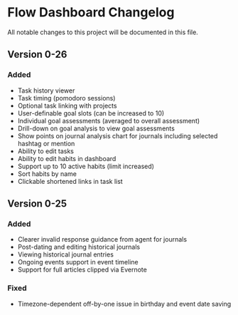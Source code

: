 # Flow Dashboard Changelog

All notable changes to this project will be documented in this file.

## Version 0-26

### Added

* Task history viewer
* Task timing (pomodoro sessions)
* Optional task linking with projects
* User-definable goal slots (can be increased to 10)
* Individual goal assessments (averaged to overall assessment)
* Drill-down on goal analysis to view goal assessments
* Show points on journal analysis chart for journals including selected hashtag or mention
* Ability to edit tasks
* Ability to edit habits in dashboard
* Support up to 10 active habits (limit increased)
* Sort habits by name
* Clickable shortened links in task list

## Version 0-25

### Added

* Clearer invalid response guidance from agent for journals
* Post-dating and editing historical journals
* Viewing historical journal entries
* Ongoing events support in event timeline
* Support for full articles clipped via Evernote

### Fixed

 * Timezone-dependent off-by-one issue in birthday and event date saving

